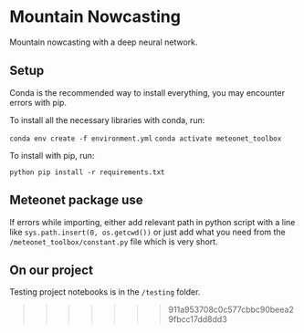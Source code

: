 # Mountain Nowcasting

Mountain nowcasting with a deep neural network.

## Setup

Conda is the recommended way to install everything, you may encounter errors with pip.

To install all the necessary libraries with conda, run:

`conda env create -f environment.yml`
`conda activate meteonet_toolbox`

To install with pip, run:

`python pip install -r requirements.txt`

## Meteonet package use

If errors while importing, either add relevant path in python script with a line like `sys.path.insert(0, os.getcwd())` or just add what you need from the `/meteonet_toolbox/constant.py` file which is very short.

## On our project

Testing project notebooks is in the `/testing` folder.
>>>>>>> 911a953708c0c577cbbc90beea29fbcc17dd8dd3
